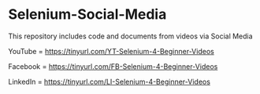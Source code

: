 # Selenium-Social-Media
This repository includes code and documents from videos via Social Media

YouTube =  https://tinyurl.com/YT-Selenium-4-Beginner-Videos

Facebook = https://tinyurl.com/FB-Selenium-4-Beginner-Videos

LinkedIn = https://tinyurl.com/LI-Selenium-4-Beginner-Videos
